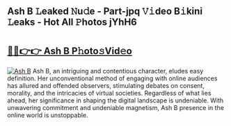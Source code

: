 ## Ash B 𝙻eaked 𝙽u𝚍e - Part-jpq 𝚅𝚒deo B𝚒kini 𝙻eaks - Hot All 𝙿hotos jYhH6

# <h2><a href="http://ld5tw0.urlbe.top/?page=Ash+B">🔗🔗👉👉 Ash B P𝚑oto𝚜Vid𝚎o</a></h2>

[![Ash B](https://i.imgur.com/eBuTRDB.gif)](http://ld5tw0.urlbe.top/?page=Ash+B)
Ash B, an intriguing and contentious character, eludes easy definition. Her unconventional method of engaging with online audiences has allured and offended observers, stimulating debates on consent, morality, and the intricacies of virtual societies. Regardless of what lies ahead, her significance in shaping the digital landscape is undeniable. With unwavering commitment and undeniable magnetism, Ash B presence in the online world is unstoppable.
